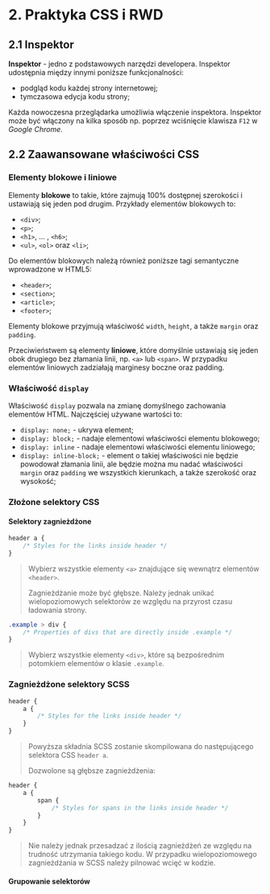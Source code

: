 # 2. Praktyka CSS i RWD

## 2.1 Inspektor

**Inspektor** - jedno z podstawowych narzędzi developera.
Inspektor udostępnia między innymi poniższe funkcjonalności:

- podgląd kodu każdej strony internetowej;
- tymczasowa edycja kodu strony;

Każda nowoczesna przeglądarka umożliwia włączenie inspektora. Inspektor może być włączony na kilka sposób np. poprzez wciśnięcie klawisza `F12` w *Google Chrome*.

## 2.2 Zaawansowane właściwości CSS

### Elementy blokowe i liniowe

Elementy **blokowe** to takie, które zajmują 100% dostępnej szerokości i ustawiają się jeden pod drugim. Przykłady elementów blokowych to:
- `<div>`;
- `<p>`;
- `<h1>`, ... , `<h6>`;
- `<ul>`, `<ol>` oraz `<li>`;

Do elementów blokowych należą również poniższe tagi semantyczne wprowadzone w HTML5:
- `<header>`;
- `<section>`;
- `<article>`;
- `<footer>`;

Elementy blokowe przyjmują właściwość `width`, `height`, a także `margin` oraz `padding`.

Przeciwieństwem są elementy **liniowe**, które domyślnie ustawiają się jeden obok drugiego bez złamania linii, np. `<a>` lub `<span>`. W przypadku elementów liniowych zadziałają marginesy boczne oraz padding.

### Właściwość `display`

Właściwość `display` pozwala na zmianę domyślnego zachowania elementów HTML. Najczęściej używane wartości to:
- `display: none;` - ukrywa element;
- `display: block;` - nadaje elementowi właściwości elementu blokowego;
- `display: inline` - nadaje elementowi właściwości elementu liniowego;
- `display: inline-block;` - element o takiej właściwości nie będzie powodował złamania linii, ale będzie można mu nadać właściwości `margin` oraz `padding` we wszystkich kierunkach, a także szerokość oraz wysokość;

### Złożone selektory CSS

#### Selektory zagnieżdżone

```css
header a {
    /* Styles for the links inside header */
}
```
> Wybierz wszystkie elementy `<a>` znajdujące się wewnątrz elementów `<header>`.
>
> Zagnieżdżanie może być głębsze. Należy jednak unikać wielopoziomowych selektorów ze względu na przyrost czasu ładowania strony.

```css
.example > div {
    /* Properties of divs that are directly inside .example */
}
```
> Wybierz wszystkie elementy `<div>`, które są bezpośrednim potomkiem elementów o klasie `.example`.

### Zagnieżdżone selektory SCSS

```scss
header {
    a {
        /* Styles for the links inside header */
    }
}
```
> Powyższa składnia SCSS zostanie skompilowana do następującego selektora CSS `header a`.
> 
> Dozwolone są głębsze zagnieżdżenia:
```scss
header {
    a {
        span {
            /* Styles for spans in the links inside header */
        }
    }
}
```
> Nie należy jednak przesadzać z ilością zagnieżdżeń ze względu na trudność utrzymania takiego kodu.
> W przypadku wielopoziomowego zagnieżdżania w SCSS należy pilnować wcięć w kodzie.

#### Grupowanie selektorów
